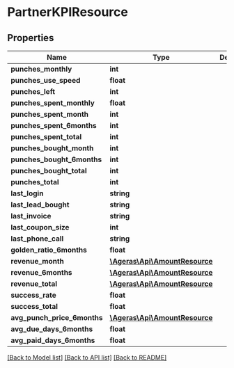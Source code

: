 # PartnerKPIResource

## Properties
Name | Type | Description | Notes
------------ | ------------- | ------------- | -------------
**punches_monthly** | **int** |  | [optional] 
**punches_use_speed** | **float** |  | [optional] 
**punches_left** | **int** |  | [optional] 
**punches_spent_monthly** | **float** |  | [optional] 
**punches_spent_month** | **int** |  | [optional] 
**punches_spent_6months** | **int** |  | [optional] 
**punches_spent_total** | **int** |  | [optional] 
**punches_bought_month** | **int** |  | [optional] 
**punches_bought_6months** | **int** |  | [optional] 
**punches_bought_total** | **int** |  | [optional] 
**punches_total** | **int** |  | [optional] 
**last_login** | **string** |  | [optional] 
**last_lead_bought** | **string** |  | [optional] 
**last_invoice** | **string** |  | [optional] 
**last_coupon_size** | **int** |  | [optional] 
**last_phone_call** | **string** |  | [optional] 
**golden_ratio_6months** | **float** |  | [optional] 
**revenue_month** | [**\Ageras\Api\AmountResource**](AmountResource.md) |  | [optional] 
**revenue_6months** | [**\Ageras\Api\AmountResource**](AmountResource.md) |  | [optional] 
**revenue_total** | [**\Ageras\Api\AmountResource**](AmountResource.md) |  | [optional] 
**success_rate** | **float** |  | [optional] 
**success_total** | **float** |  | [optional] 
**avg_punch_price_6months** | [**\Ageras\Api\AmountResource**](AmountResource.md) |  | [optional] 
**avg_due_days_6months** | **float** |  | [optional] 
**avg_paid_days_6months** | **float** |  | [optional] 

[[Back to Model list]](../README.md#documentation-for-models) [[Back to API list]](../README.md#documentation-for-api-endpoints) [[Back to README]](../README.md)


